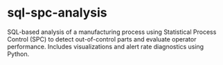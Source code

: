 # sql-spc-analysis
SQL-based analysis of a manufacturing process using Statistical Process Control (SPC) to detect out-of-control parts and evaluate operator performance. Includes visualizations and alert rate diagnostics using Python.

